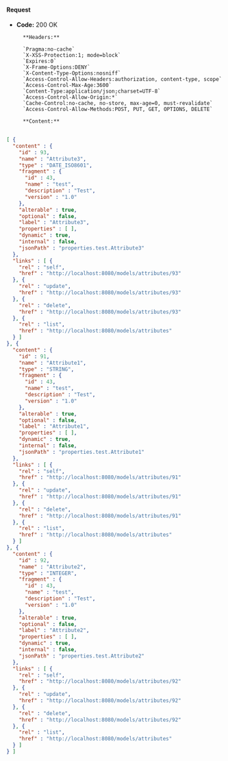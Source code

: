 #### Request

* **Code:** 200 OK

        **Headers:**

        `Pragma:no-cache`
        `X-XSS-Protection:1; mode=block`
        `Expires:0`
        `X-Frame-Options:DENY`
        `X-Content-Type-Options:nosniff`
        `Access-Control-Allow-Headers:authorization, content-type, scope`
        `Access-Control-Max-Age:3600`
        `Content-Type:application/json;charset=UTF-8`
        `Access-Control-Allow-Origin:*`
        `Cache-Control:no-cache, no-store, max-age=0, must-revalidate`
        `Access-Control-Allow-Methods:POST, PUT, GET, OPTIONS, DELETE`

        **Content:**

```json
    
[ {
  "content" : {
    "id" : 93,
    "name" : "Attribute3",
    "type" : "DATE_ISO8601",
    "fragment" : {
      "id" : 43,
      "name" : "test",
      "description" : "Test",
      "version" : "1.0"
    },
    "alterable" : true,
    "optional" : false,
    "label" : "Attribute3",
    "properties" : [ ],
    "dynamic" : true,
    "internal" : false,
    "jsonPath" : "properties.test.Attribute3"
  },
  "links" : [ {
    "rel" : "self",
    "href" : "http://localhost:8080/models/attributes/93"
  }, {
    "rel" : "update",
    "href" : "http://localhost:8080/models/attributes/93"
  }, {
    "rel" : "delete",
    "href" : "http://localhost:8080/models/attributes/93"
  }, {
    "rel" : "list",
    "href" : "http://localhost:8080/models/attributes"
  } ]
}, {
  "content" : {
    "id" : 91,
    "name" : "Attribute1",
    "type" : "STRING",
    "fragment" : {
      "id" : 43,
      "name" : "test",
      "description" : "Test",
      "version" : "1.0"
    },
    "alterable" : true,
    "optional" : false,
    "label" : "Attribute1",
    "properties" : [ ],
    "dynamic" : true,
    "internal" : false,
    "jsonPath" : "properties.test.Attribute1"
  },
  "links" : [ {
    "rel" : "self",
    "href" : "http://localhost:8080/models/attributes/91"
  }, {
    "rel" : "update",
    "href" : "http://localhost:8080/models/attributes/91"
  }, {
    "rel" : "delete",
    "href" : "http://localhost:8080/models/attributes/91"
  }, {
    "rel" : "list",
    "href" : "http://localhost:8080/models/attributes"
  } ]
}, {
  "content" : {
    "id" : 92,
    "name" : "Attribute2",
    "type" : "INTEGER",
    "fragment" : {
      "id" : 43,
      "name" : "test",
      "description" : "Test",
      "version" : "1.0"
    },
    "alterable" : true,
    "optional" : false,
    "label" : "Attribute2",
    "properties" : [ ],
    "dynamic" : true,
    "internal" : false,
    "jsonPath" : "properties.test.Attribute2"
  },
  "links" : [ {
    "rel" : "self",
    "href" : "http://localhost:8080/models/attributes/92"
  }, {
    "rel" : "update",
    "href" : "http://localhost:8080/models/attributes/92"
  }, {
    "rel" : "delete",
    "href" : "http://localhost:8080/models/attributes/92"
  }, {
    "rel" : "list",
    "href" : "http://localhost:8080/models/attributes"
  } ]
} ]
```
